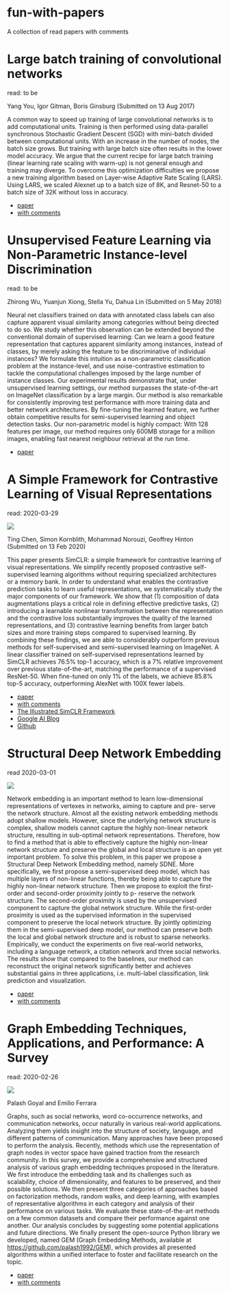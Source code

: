 # fun-with-papers

A collection of read papers with comments

# Large batch training of convolutional networks
read: to be

Yang You, Igor Gitman, Boris Ginsburg
(Submitted on 13 Aug 2017)

A common way to speed up training of large convolutional networks is to add computational units. Training is then performed using data-parallel synchronous Stochastic Gradient Descent (SGD) with mini-batch divided between computational units. With an increase in the number of nodes, the batch size grows. But training with large batch size often results in the lower model accuracy. We argue that the current recipe for large batch training (linear learning rate scaling with warm-up) is not general enough and training may diverge. To overcome this optimization difficulties we propose a new training algorithm based on Layer-wise Adaptive Rate Scaling (LARS). Using LARS, we scaled Alexnet up to a batch size of 8K, and Resnet-50 to a batch size of 32K without loss in accuracy.

- [paper](https://arxiv.org/abs/1708.03888)
- [with comments](docs/1708.03888.pdf)

# Unsupervised Feature Learning via Non-Parametric Instance-level Discrimination
read: to be

Zhirong Wu, Yuanjun Xiong, Stella Yu, Dahua Lin
(Submitted on 5 May 2018)

Neural net classifiers trained on data with annotated class labels can also capture apparent visual similarity among categories without being directed to do so. We study whether this observation can be extended beyond the conventional domain of supervised learning: Can we learn a good feature representation that captures apparent similarity among instances, instead of classes, by merely asking the feature to be discriminative of individual instances? We formulate this intuition as a non-parametric classification problem at the instance-level, and use noise-contrastive estimation to tackle the computational challenges imposed by the large number of instance classes. Our experimental results demonstrate that, under unsupervised learning settings, our method surpasses the state-of-the-art on ImageNet classification by a large margin. Our method is also remarkable for consistently improving test performance with more training data and better network architectures. By fine-tuning the learned feature, we further obtain competitive results for semi-supervised learning and object detection tasks. Our non-parametric model is highly compact: With 128 features per image, our method requires only 600MB storage for a million images, enabling fast nearest neighbour retrieval at the run time.

- [paper](https://arxiv.org/abs/1805.01978)

# A Simple Framework for Contrastive Learning of Visual Representations
read: 2020-03-29

![](images/2002.05709.png)

Ting Chen, Simon Kornblith, Mohammad Norouzi, Geoffrey Hinton
(Submitted on 13 Feb 2020)

This paper presents SimCLR: a simple framework for contrastive learning of visual representations. We simplify recently proposed contrastive self-supervised learning algorithms without requiring specialized architectures or a memory bank. In order to understand what enables the contrastive prediction tasks to learn useful representations, we systematically study the major components of our framework. We show that (1) composition of data augmentations plays a critical role in defining effective predictive tasks, (2) introducing a learnable nonlinear transformation between the representation and the contrastive loss substantially improves the quality of the learned representations, and (3) contrastive learning benefits from larger batch sizes and more training steps compared to supervised learning. By combining these findings, we are able to considerably outperform previous methods for self-supervised and semi-supervised learning on ImageNet. A linear classifier trained on self-supervised representations learned by SimCLR achieves 76.5% top-1 accuracy, which is a 7% relative improvement over previous state-of-the-art, matching the performance of a supervised ResNet-50. When fine-tuned on only 1% of the labels, we achieve 85.8% top-5 accuracy, outperforming AlexNet with 100X fewer labels.

- [paper](https://arxiv.org/abs/2002.05709)
- [with comments](docs/2002.05709.pdf)
- [The Illustrated SimCLR Framework](https://amitness.com/2020/03/illustrated-simclr/)
- [Google AI Blog](https://ai.googleblog.com/2020/04/advancing-self-supervised-and-semi.html)
- [Github](https://github.com/google-research/simclr)

# Structural Deep Network Embedding
read 2020-03-01

![](images/rfp0191-wangAemb_edit.png)

Network embedding is an important method to learn low-dimensional representations of vertexes in networks, aiming to capture and pre- serve the network structure. Almost all the existing network embedding methods adopt shallow models. However, since the underlying network structure is complex, shallow models cannot capture the highly non-linear network structure, resulting in sub-optimal network representations. Therefore, how to find a method that is able to effectively capture the highly non-linear network structure and preserve the global and local structure is an open yet important problem. To solve this problem, in this paper we propose a Structural Deep Network Embedding method, namely SDNE. More specifically, we first propose a semi-supervised deep model, which has multiple layers of non-linear functions, thereby being able to capture the highly non-linear network structure. Then we propose to exploit the first-order and second-order proximity jointly to p- reserve the network structure. The second-order proximity is used by the unsupervised component to capture the global network structure. While the first-order proximity is used as the supervised information in the supervised component to preserve the local network structure. By jointly optimizing them in the semi-supervised deep model, our method can preserve both the local and global network structure and is robust to sparse networks. Empirically, we conduct the experiments on five real-world networks, including a language network, a citation network and three social networks. The results show that compared to the baselines, our method can reconstruct the original network significantly better and achieves substantial gains in three applications, i.e. multi-label classification, link prediction and visualization.

- [paper](https://www.kdd.org/kdd2016/subtopic/view/structural-deep-network-embedding)
- [with comments](docs/rfp0191-wangAemb_edit.pdf)


# Graph Embedding Techniques, Applications, and Performance: A Survey
read: 2020-02-26

![](./images/1705.02801v4.png)

Palash Goyal and Emilio Ferrara

Graphs, such as social networks, word co-occurrence networks, and communication networks, occur naturally in various real-world applications. Analyzing them yields insight into the structure of society, language, and different patterns of communication. Many approaches have been proposed to perform the analysis. Recently, methods which use the representation of graph nodes in vector space have gained traction from the research community. In this survey, we provide a comprehensive and structured analysis of various graph embedding techniques proposed in the literature. We first introduce the embedding task and its challenges such as scalability, choice of dimensionality, and features to be preserved, and their possible solutions. We then present three categories of approaches based on factorization methods, random walks, and deep learning, with examples of representative algorithms in each category and analysis of their performance on various tasks. We evaluate these state-of-the-art methods on a few common datasets and compare their performance against one another. Our analysis concludes by suggesting some potential applications and future directions. We finally present the open-source Python library we developed, named GEM (Graph Embedding Methods, available at https://github.com/palash1992/GEM), which provides all presented algorithms within a unified interface to foster and facilitate research on the topic.

- [paper](https://arxiv.org/abs/1705.02801)
- [with comments](docs/1705.02801v4_edit_v2.pdf)

